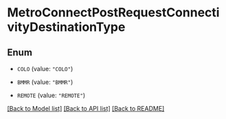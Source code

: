 # MetroConnectPostRequestConnectivityDestinationType

## Enum


* `COLO` (value: `"COLO"`)

* `BMMR` (value: `"BMMR"`)

* `REMOTE` (value: `"REMOTE"`)


[[Back to Model list]](../README.md#documentation-for-models) [[Back to API list]](../README.md#documentation-for-api-endpoints) [[Back to README]](../README.md)


